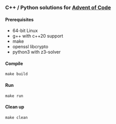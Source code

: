 ### C++ / Python solutions for [Advent of Code](https://adventofcode.com)

#### Prerequisites
* 64-bit Linux
* g++ with c++20 support
* make
* openssl libcrypto
* python3 with z3-solver

#### Compile
    make build

#### Run
    make run

#### Clean up
    make clean

